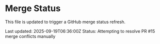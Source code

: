 # Merge Status

This file is updated to trigger a GitHub merge status refresh.

Last updated: 2025-09-19T06:36:00Z
Status: Attempting to resolve PR #15 merge conflicts manually